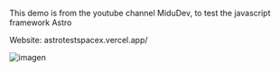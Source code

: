 This demo is from the youtube channel MiduDev, to test the javascript framework Astro

Website: astrotestspacex.vercel.app/

![imagen](https://github.com/mateosolinho/astroTest/assets/124877302/e080cd32-cd56-4f04-b98f-da25b6ac9827)
